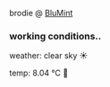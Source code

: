 brodie @ [BluMint](https://www.linkedin.com/company/blumint-io/)

<!--weather_start-->
### working conditions..

weather: clear sky ☀️

temp: 8.04 °C 🧥

<!--weather_end-->
